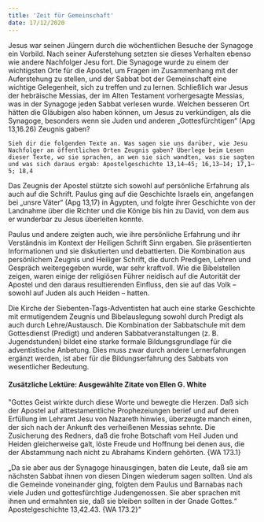 ```yaml
---
title: 'Zeit für Gemeinschaft'
date: 17/12/2020
---
```


Jesus war seinen Jüngern durch die wöchentlichen Besuche der Synagoge ein Vorbild. Nach seiner Auferstehung setzten sie dieses Verhalten ebenso wie andere Nachfolger Jesu fort. Die Synagoge wurde zu einem der wichtigsten Orte für die Apostel, um Fragen im Zusammenhang mit der Auferstehung zu stellen, und der Sabbat bot der Gemeinschaft eine wichtige Gelegenheit, sich zu treffen und zu lernen. Schließlich war Jesus der hebräische Messias, der im Alten Testament vorhergesagte Messias, was in der Synagoge jeden Sabbat verlesen wurde. Welchen besseren Ort hätten die Gläubigen also ­haben können, um Jesus zu verkündigen, als die Synagoge, besonders wenn sie Juden und anderen „Gottesfürchtigen“ (Apg 13,16.26) Zeugnis gaben?

`Sieh dir die folgenden Texte an. Was sagen sie uns darüber, wie Jesu Nachfolger an öffentlichen Orten Zeugnis gaben? Überlege beim Lesen dieser Texte, wo sie sprachen, an wen sie sich wandten, was sie sagten und was sich daraus ergab: Apostelgeschichte 13,14–45; 16,13–14; 17,1–5; 18,4`

Das Zeugnis der Apostel stützte sich sowohl auf persönliche Erfahrung als auch auf die Schrift. Paulus ging auf die Geschichte Israels ein, angefangen bei „unsre Väter“ (Apg 13,17) in Ägypten, und folgte ihrer Geschichte von der Landnahme über die Richter und die Könige bis hin zu David, von dem aus er wunderbar zu Jesus überleiten konnte.

Paulus und andere zeigten auch, wie ihre persönliche Erfahrung und ihr Verständnis im Kontext der Heiligen Schrift Sinn ergaben. Sie präsentierten Informationen und sie diskutierten und debattierten. Die Kombination aus persönlichem Zeugnis und Heiliger Schrift, die durch Predigen, Lehren und Gespräch weitergegeben wurde, war sehr kraftvoll. Wie die Bibelstellen zeigen, waren einige der religiösen Führer neidisch auf die Autorität der Apostel und den daraus resultierenden Einfluss, den sie auf das Volk – sowohl auf Juden als auch Heiden – hatten.

Die Kirche der Siebenten-Tags-Adventisten hat auch eine starke Geschichte mit ermutigendem Zeugnis und Bibelauslegung sowohl durch Predigt als auch durch Lehre/Austausch. Die Kombination der Sabbatschule mit dem Gottesdienst (Predigt) und anderen Sabbatveranstaltungen (z. B. Jugendstunden) bildet eine starke formale Bildungsgrundlage für die adventistische Anbetung. Dies muss zwar durch andere Lernerfahrungen ergänzt werden, ist aber für die Bildungserfahrung des Sabbats von wesentlicher Bedeutung.

#### Zusätzliche Lektüre: Ausgewählte Zitate von Ellen G. White

"Gottes Geist wirkte durch diese Worte und bewegte die Herzen. Daß sich der Apostel auf alttestamentliche Prophezeiungen berief und auf deren Erfüllung im Lehramt Jesu von Nazareth hinwies, überzeugte manch einen, der sich nach der Ankunft des verheißenen Messias sehnte. Die Zusicherung des Redners, daß die frohe Botschaft vom Heil Juden und Heiden gleicherweise galt, löste Freude und Hoffnung bei denen aus, die der Abstammung nach nicht zu Abrahams Kindern gehörten. {WA 173.1}

„Da sie aber aus der Synagoge hinausgingen, baten die Leute, daß sie am nächsten Sabbat ihnen von diesen Dingen wiederum sagen sollten. Und als die Gemeinde voneinander ging, folgten dem Paulus und Barnabas nach viele Juden und gottesfürchtige Judengenossen. Sie aber sprachen mit ihnen und ermahnten sie, daß sie bleiben sollten in der Gnade Gottes.“ Apostelgeschichte 13,42.43. {WA 173.2}"